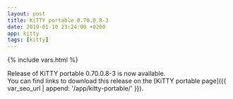 ```yaml
---
layout: post
title: KiTTY portable 0.70.0.8-3
date: 2019-01-10 23:24:00 +0200
app: kitty
tags: [kitty]
---
```

{% include vars.html %}

Release of KiTTY portable 0.70.0.8-3 is now available.<br />
You can find links to download this release on the [KiTTY portable page]({{ var_seo_url | append: '/app/kitty-portable/' }}).